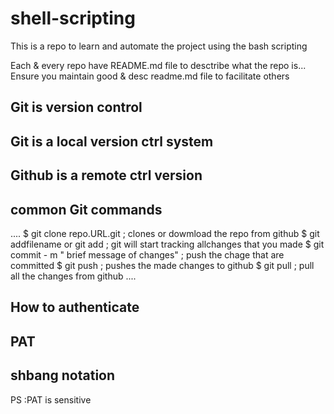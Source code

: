 # shell-scripting
This is a repo to learn and automate the project using the bash scripting

Each & every repo have README.md file to desctribe what the repo is...
Ensure you maintain good & desc readme.md file to facilitate others


## Git is version control 

## Git is a local version ctrl system

## Github is a remote ctrl version

## common Git commands

....
$ git clone repo.URL.git                     ; clones or dowmload the repo from github
$ git addfilename or git add                 ; git will start tracking allchanges that you made
$ git commit - m " brief message of changes" ; push the chage that are committed
$ git push                                   ; pushes the made changes to github
$ git pull                                   ; pull all the changes from github
....

## How to authenticate 

## PAT

## shbang notation 




PS :PAT is sensitive

